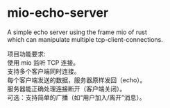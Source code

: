 # mio-echo-server

A simple echo server using the frame mio of rust  
which can manipulate multiple tcp-client-connections.  

项目功能要求:  
使用 mio 监听 TCP 连接。  
支持多个客户端同时连接。  
每个客户端发送的数据，服务器原样发回（echo）。  
服务器能正确处理连接断开（客户端关闭）。  
可选：支持简单的广播（如“用户加入/离开”消息）。  
